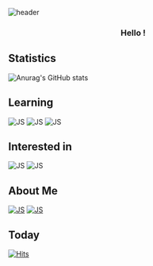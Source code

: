 ![header](https://capsule-render.vercel.app/api?type=waving&color=gradient&height=300&section=header&text=ren&fontSize=90)

<h3 align="center"> Hello !</h3>


<p align="center">

## Statistics
![Anurag's GitHub stats](https://github-readme-stats.vercel.app/api?username=ai27p&show_icons=true&hide=stars,prs,issues)

## Learning
![JS](https://img.shields.io/badge/Python-3776AB?style=flat-square&logo=Python&logoColor=white) ![JS](https://img.shields.io/badge/Ruby-CC342D?style=flat-square&logo=Ruby&logoColor=white) ![JS](https://img.shields.io/badge/C_Sharp-239120?style=flat-square&logo=CSharp&logoColor=white)

## Interested in
![JS](https://img.shields.io/badge/Java-007396?style=flat-square&logo=Java&logoColor=white) ![JS](https://img.shields.io/badge/MySQL-4479A1?style=flat-square&logo=MySQL&logoColor=white)

## About Me
[![JS](https://img.shields.io/badge/Github_Blog-181717?style=flat-square&logo=Github&logoColor=white)](ai27p.github.io) [![JS](https://img.shields.io/badge/Gmail-EA4335?style=flat-square&logo=Gmail&logoColor=white)](mailto:ren7102x@gmail.com)

## Today
[![Hits](https://hits.seeyoufarm.com/api/count/incr/badge.svg?url=https%3A%2F%2Fgithub.com%2Fai27p&count_bg=%23FF0000&title_bg=%23555555&icon=&icon_color=%23E7E7E7&title=Today%27s+Visitors&edge_flat=false)](https://hits.seeyoufarm.com) </p>
